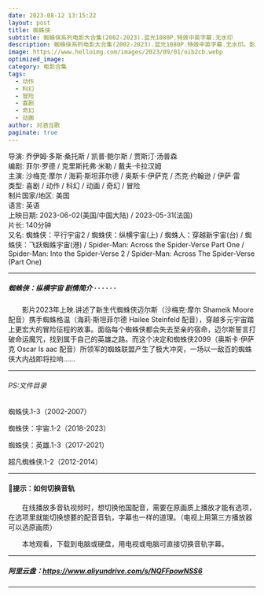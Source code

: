 ```yaml
---
date: 2023-08-12 13:15:22
layout: post
title: 蜘蛛侠
subtitle: 蜘蛛侠系列电影大合集(2002-2023).蓝光1080P.特效中英字幕.无水印
description: 蜘蛛侠系列电影大合集(2002-2023).蓝光1080P.特效中英字幕.无水印。影片2023年上映.讲述了新生代蜘蛛侠迈尔斯携手蜘蛛格温，穿越多元宇宙踏上更宏大的冒险征程的故事。面临每个蜘蛛侠都会失去至亲的宿命，迈尔斯誓言打破命运魔咒...
image: https://www.helloimg.com/images/2023/09/01/oib2cb.webp
optimized_image: 
category: 电影合集
tags:
  - 动作
  - 科幻
  - 冒险
  - 喜剧
  - 奇幻
  - 动画
author: 对酒当歌
paginate: true
---
```


导演: 乔伊姆·多斯·桑托斯 / 凯普·鲍尔斯 / 贾斯汀·汤普森  
编剧: 菲尔·罗德 / 克里斯托弗·米勒 / 戴夫·卡拉汉姆  
主演: 沙梅克·摩尔 / 海莉·斯坦菲尔德 / 奥斯卡·伊萨克 / 杰克·约翰逊 / 伊萨·雷  
类型: 喜剧 / 动作 / 科幻 / 动画 / 奇幻 / 冒险  
制片国家/地区: 美国  
语言: 英语  
上映日期: 2023-06-02(美国/中国大陆) / 2023-05-31(法国)  
片长: 140分钟  
又名: 蜘蛛侠：平行宇宙2 / 蜘蛛侠：纵横宇宙(上) / 蜘蛛人：穿越新宇宙(台) / 蜘蛛侠：飞跃蜘蛛宇宙(港) / Spider-Man: Across the Spider-Verse Part One / Spider-Man: Into the Spider-Verse 2 / Spider-Man: Across The Spider-Verse (Part One)  

---

##### 蜘蛛侠：纵横宇宙 剧情简介 · · · · · ·

　　影片2023年上映.讲述了新生代蜘蛛侠迈尔斯（沙梅克·摩尔 Shameik Moore 配音）携手蜘蛛格温（海莉·斯坦菲尔德 Hailee Steinfeld 配音），穿越多元宇宙踏上更宏大的冒险征程的故事。面临每个蜘蛛侠都会失去至亲的宿命，迈尔斯誓言打破命运魔咒，找到属于自己的英雄之路。而这个决定和蜘蛛侠2099（奥斯卡·伊萨克 Oscar Is aac 配音）所领军的蜘蛛联盟产生了极大冲突，一场以一敌百的蜘蛛侠大内战即将拉响......

---

###### PS:文件目录

蜘蛛侠.1-3（2002-2007）

蜘蛛侠：宇宙.1-2（2018-2023）

蜘蛛侠：英雄.1-3（2017-2021）

超凡蜘蛛侠.1-2（2012-2014）

---

#### 🔔提示：如何切换音轨

　　在线播放多音轨视频时，想切换他国配音，需要在原画质上播放才能有选项，在选项里就能切换想要的配音音轨，字幕也一样的道理。（电视上用第三方播放器可以选原画质）

　　本地观看，下载到电脑或硬盘，用电视或电脑可直接切换音轨字幕。

---

##### 阿里云盘：<https://www.aliyundrive.com/s/NQFFpowNSS6>

---
